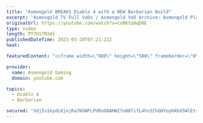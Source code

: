 ```yaml
---
title: "Asmongold BREAKS Diablo 4 with a NEW Barbarian Build"
excerpt: "Asmongold TV Full VoDs / Asmongold VoD Archive: Asmongold Plays Diablo IV Barbarian for the Last time in the beta and ..."
originalUrl: https://youtube.com/watch?v=CoBKtq9qD0E
type: video
length: PT7H17M34S
publishedDateTime: 2023-03-28T07:21:22Z
heat: 

featuredContent: "<iframe width=\"800\" height=\"500\" frameborder=\"0\" src=\"https://www.youtube.com/embed/CoBKtq9qD0E\" allow=\"accelerometer; autoplay; encrypted-media; gyroscope; picture-in-picture\" allowfullscreen></iframe>"

provider:
  name: Asmongold Gaming
  domain: youtube.com

topics:
  - Diablo 4
  - Barbarian

secured: "XdjIvIeydLKjojRa7KGWPLPURuO8AHWIfoN6TifL4hs5IhGOYoyH4bX5WlEts/Hr+Ne4WPBuw9vLYFUTacD+690jpNBqJlTpv/BIE5rzjh7+Q6ON93CR86vuBXDRdOZ7NfrpLSahuamsa82fQrz5AOvPmbow+ezP/dL9lhxlT0Df8Ys7MpnAAN5vOeqpYqSr7TUk+x6OdIXCcy70x5BJZox+NIn2/1qSDgBfH8duPobWyOFE7fR0UEZicsFLsJu0U56942A4UFYOI8Cx7Sc5TAJt0m0K/vLZn2Oy8/eFYiHIUpEo8KPpU1Ygbvq+zZFe2amyneF+b79JoEmXgTDgI3htB0jUFkEccr1ckNryJSC9lFU+c3MLjSWS6tvIRGwEokLUs3NDnrg7vZHgSybdnA==;+FV2uGCMYx8KdEZdTjZK/Q=="
---
```


